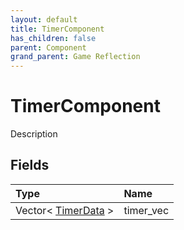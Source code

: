 ```yaml
---
layout: default
title: TimerComponent
has_children: false
parent: Component
grand_parent: Game Reflection
---
```

# TimerComponent
Description 

## Fields

| Type | Name |
|:-------------|:--------------|
| Vector< [TimerData](/docs/game-reflection/classes/timer_data) > | timer_vec |

